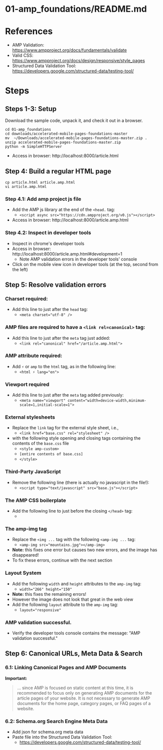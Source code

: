 # 01-amp_foundations/README.md

# References

- AMP Validation: https://www.ampproject.org/docs/fundamentals/validate
- Valid CSS: https://www.ampproject.org/docs/design/responsive/style_pages
- Structured Data Validation Tool: https://developers.google.com/structured-data/testing-tool/

# Steps

## Steps 1-3: Setup

Download the sample code, unpack it, and check it out in a browser.


```
cd 01-amp_foundations
cd downloads/accelerated-mobile-pages-foundations-master
mv  ~/Downloads/accelerated-mobile-pages-foundations-master.zip .
unzip accelerated-mobile-pages-foundations-master.zip
python -m SimpleHTTPServer
```

- Access in browser: http://localhost:8000/article.html

## Step 4: Build a regular HTML page

```
cp article.html article.amp.html
vi article.amp.html
```

### Step 4.1: Add amp project js file

- Add the AMP js library at the end of the `<head.` tag:
  - `<script async src="https://cdn.ampproject.org/v0.js"></script>`
- Access in browser: http://localhost:8000/article.amp.html

### Step 4.2: Inspect in developer tools

- Inspect in chrome's developer tools
- Access in browser: http://localhost:8000/article.amp.html#development=1
  - Note AMP validation errors in the developer tools' console
- Click on the mobile view icon in developer tools (at the top, second from the left)

## Step 5: Resolve validation errors

### Charset required:

- Add this line to just after the `head` tag:
  - `<meta charset="utf-8" />`

### AMP files are required to have a `<link rel=canonical>` tag:

- Add this line to just after the `meta` tag just added:
  - `<link rel="canonical" href="/article.amp.html">`

### AMP attribute required:

- Add `⚡` or `amp` to the `html` tag, as in the following line:
  - `<html ⚡ lang="en">`

### Viewport required

- Add this line to just after the `meta` tag added previously:
  - `<meta name="viewport" content="width=device-width,minimum-scale=1,initial-scale=1">`

### External stylesheets

- Replace the `link` tag for the external style sheet, i.e.,
  - `<link href="base.css" rel="stylesheet" />`
- with the following style opening and closing tags containing the contents of the `base.css` file
  - `<style amp-custom>`
  - `[entire contents of base.css]`
  - `</style>`

### Third-Party JavaScript

- Remove the following line (there is actually no javascript in the file!):
  - `<script type="text/javascript" src="base.js"></script>`

### The AMP CSS boilerplate

- Add the following line to just before the closing `</head>` tag:
  - <style amp-boilerplate>body{-webkit-animation:-amp-start 8s steps(1,end) 0s 1 normal both;-moz-animation:-amp-start 8s steps(1,end) 0s 1 normal both;-ms-animation:-amp-start 8s steps(1,end) 0s 1 normal both;animation:-amp-start 8s steps(1,end) 0s 1 normal both}@-webkit-keyframes -amp-start{from{visibility:hidden}to{visibility:visible}}@-moz-keyframes -amp-start{from{visibility:hidden}to{visibility:visible}}@-ms-keyframes -amp-start{from{visibility:hidden}to{visibility:visible}}@-o-keyframes -amp-start{from{visibility:hidden}to{visibility:visible}}@keyframes -amp-start{from{visibility:hidden}to{visibility:visible}}</style><noscript><style amp-boilerplate>body{-webkit-animation:none;-moz-animation:none;-ms-animation:none;animation:none}</style></noscript>

### The amp-img tag

- Replace the `<img ...` tag with the following `<amp-img ...` tag:
  - `<amp-img src="mountains.jpg"></amp-img>`
- **Note:** this fixes one error but causes two new errors, and the image has disappeared!
- To fix these errors, continue with the next section

### Layout System

- Add the following `width` and `height` attributes to the `amp-img` tag:
  - `width="266" height="150"`
- **Note:** this fixes the remaining errors!
- However the image does not look that great in the web view
- Add the following `layout` attribute to the `amp-img` tag:
  - `layout="responsive"`

### AMP validation successful.

- Verify the developer tools console contains the message: "AMP validation successful."

## Step 6: Canonical URLs, Meta Data & Search

### 6.1: Linking Canonical Pages and AMP Documents

**Important:**
> ... since AMP is focused on static content at this time, it is recommended to focus only on generating AMP documents for the article pages of your website. It is not necessary to generate AMP documents for the home page, category pages, or FAQ pages of a website.

### 6.2: Schema.org Search Engine Meta Data

- Add json for schema.org meta data
- Paste file into the Structured Data Validation Tool:
  - https://developers.google.com/structured-data/testing-tool/




